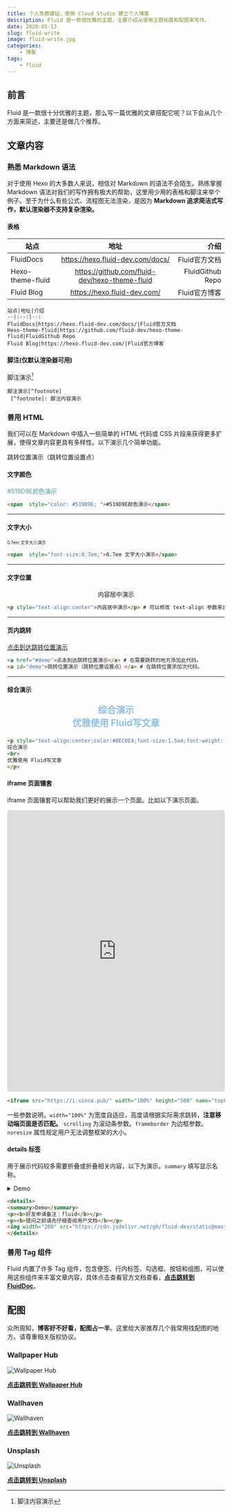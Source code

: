 ```yaml
---
title: 个人免费建站，使用 Cloud Studio 建立个人博客
description: Fluid 是一款很优雅的主题，主要介绍从使用主题拓展和配图来写作。
date: 2020-05-13
slug: fluid-write
image: fluid-write.jpg
categories:
    - 博客
tags:
    - fluid
---
```


## 前言

Fluid 是一款很十分优雅的主题，那么写一篇优雅的文章搭配它呢？以下会从几个方面来简述，主要还是做几个推荐。

## 文章内容

### 熟悉 Markdown 语法

对于使用 Hexo 的大多数人来说，相信对 Markdown 的语法不会陌生。熟练掌握 Markdown 语法对我们的写作拥有极大的帮助，这里用少用的表格和脚注来举个例子。至于为什么有些公式、流程图无法渲染，是因为 **Markdown 追求简洁式写作，默认渲染器不支持复杂渲染。**

#### 表格

站点|地址|介绍
--|:--:|--:
FluidDocs|https://hexo.fluid-dev.com/docs/|Fluid官方文档
Hexo-theme-fluid|https://github.com/fluid-dev/hexo-theme-fluid|FluidGithub Repo
Fluid Blog|https://hexo.fluid-dev.com/|Fluid官方博客

```
站点|地址|介绍
--|:--:|--:
FluidDocs|https://hexo.fluid-dev.com/docs/|Fluid官方文档
Hexo-theme-fluid|https://github.com/fluid-dev/hexo-theme-fluid|FluidGithub Repo
Fluid Blog|https://hexo.fluid-dev.com/|Fluid官方博客
```

#### 脚注(仅默认渲染器可用)

脚注演示[^footnote]
 [^footnote]: 脚注内容演示

```
脚注演示[^footnote]
 [^footnote]: 脚注内容演示
```


### 善用 HTML

我们可以在 Markdown 中插入一些简单的 HTML 代码或 CSS 片段来获得更多扩展，使得文章内容更具有多样性。以下演示几个简单功能。

<a id="demo">跳转位置演示（跳转位置设置点）</a>

#### 文字颜色

<span  style="color: #519D9E; ">#519D9E颜色演示</span>

```html
<span  style="color: #519D9E; ">#519D9E颜色演示</span>
```

***

#### 文字大小

<span  style="font-size:0.7em;">0.7em 文字大小演示</span>

```html
<span  style="font-size:0.7em;">0.7em 文字大小演示</span>
```

***

#### 文字位置

<p style="text-align:center">内容居中演示</p>

```html
<p style="text-align:center">内容居中演示</p> # 可以修改 text-align 参数来设置文字位置。
```

***

#### 页内跳转

<a href="#demo">点击到达跳转位置演示</a>

```html
<a href="#demo">点击到达跳转位置演示</a> # 在需要跳转的地方添加此代码。
<a id="demo">跳转位置演示（跳转位置设置点）</a> # 在跳转位置添加次代码。
```

***

#### 综合演示

<p style="text-align:center;color:#8EC0E4;font-size:1.5em;font-weight: bold;">
综合演示
<br>
优雅使用 Fluid写文章
</p>

```html
<p style="text-align:center;color:#8EC0E4;font-size:1.5em;font-weight: bold;">
综合演示
<br>
优雅使用 Fluid写文章
</p>

```

#### iframe 页面镶套

iframe 页面镶套可以帮助我们更好的展示一个页面。比如以下演示页面。

<iframe src="https://i.vince.pub/" width="100%" height="650" name="topFrame" scrolling="yes"  noresize="noresize" frameborder="0" id="topFrame"></iframe>


```html
<iframe src="https://i.vince.pub/" width="100%" height="500" name="topFrame" scrolling="yes"  noresize="noresize" frameborder="0" id="topFrame"></iframe>
```

一些参数说明，`width="100%"` 为宽度自适应，高度请根据实际需求跳转，**注意移动端页面是否匹配。** `scrolling` 为滚动条参数。`frameborder` 为边框参数。`noresize` 属性规定用户无法调整框架的大小。

#### details 标签

用于展示代码较多需要折叠或折叠相关内容，以下为演示。`summary` 填写显示名称。

<details>
<summary>Demo</summary>
```html
<p><b>好友申请备注：fluid</b></p>
<p><b>提问之前请先仔细查阅用户文档</b></p>
<img width="200" src="https://cdn.jsdelivr.net/gh/fluid-dev/static@master/hexo-theme-fluid/wechat.png" alt="wechat">
```
</details>


```html
<details>
<summary>Demo</summary>
<p><b>好友申请备注：fluid</b></p>
<p><b>提问之前请先仔细查阅用户文档</b></p>
<img width="200" src="https://cdn.jsdelivr.net/gh/fluid-dev/static@master/hexo-theme-fluid/wechat.png" alt="wechat">
</details>
```

### 善用 Tag 组件

Fluid 内置了许多 Tag 组件，包含便签、行内标签、勾选框、按钮和组图，可以使用这些组件来丰富文章内容，具体点击查看官方文档查看，**[点击跳转到 FluidDoc](https://hexo.fluid-dev.com/docs/guide/#tag-%E6%8F%92%E4%BB%B6)**。

## 配图

众所周知，**博客好不好看，配图占一半**。这里给大家推荐几个我常用找配图的地方。请尊重相关版权协议。

### Wallpaper Hub
![Wallpaper Hub](https://cdn.vince.pub/blog-file/photo/2020-04-17_175244.png)

**[点击跳转到 Wallpaper Hub](https://wallpaperhub.app/)**

### Wallhaven
![Wallhaven](https://cdn.vince.pub/blog-file/photo/2020-04-17_174841.png)

**[点击跳转到 Wallhaven](https://wallhaven.cc/)**

### Unsplash
![Unsplash](https://cdn.vince.pub/blog-file/photo/2020-05-14_000557.png)

**[点击跳转到 Unsplash](https://unsplash.com/)**